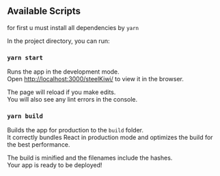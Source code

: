 ## Available Scripts

for first u must install all dependencies by `yarn`

In the project directory, you can run:

### `yarn start`

Runs the app in the development mode.<br>
Open [http://localhost:3000/steelKiwi/](http://localhost:3000/steelKiwi/) to view it in the browser.

The page will reload if you make edits.<br>
You will also see any lint errors in the console.

### `yarn build`

Builds the app for production to the `build` folder.<br>
It correctly bundles React in production mode and optimizes the build for the best performance.

The build is minified and the filenames include the hashes.<br>
Your app is ready to be deployed!
